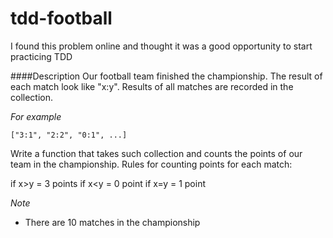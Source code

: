 # tdd-football
I found this problem online and thought it was a good opportunity to start practicing TDD

####Description
Our football team finished the championship. The result of each match look like "x:y". Results of all matches are recorded in the collection.

*For example*
```
["3:1", "2:2", "0:1", ...]
```

Write a function that takes such collection and counts the points of our team in the championship. Rules for counting points for each match:

if x>y = 3 points
if x<y = 0 point
if x=y = 1 point

*Note*
- There are 10 matches in the championship